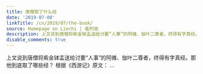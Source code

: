 ```yaml
---
title: 唐僧取了什么经
date: '2019-07-08'
linkTitle: /cn/2019/07/the-book/
source: Homepage on Liechi | 張列弛
description: 上文说到唐僧将紫金钵盂送给讨要“人事”的阿傩、伽叶二尊者，终得有字真经。那他到底取了哪些经？ 根据《西游记》原文： ...
disable_comments: true
---
```

上文说到唐僧将紫金钵盂送给讨要“人事”的阿傩、伽叶二尊者，终得有字真经。那他到底取了哪些经？ 根据《西游记》原文： ...